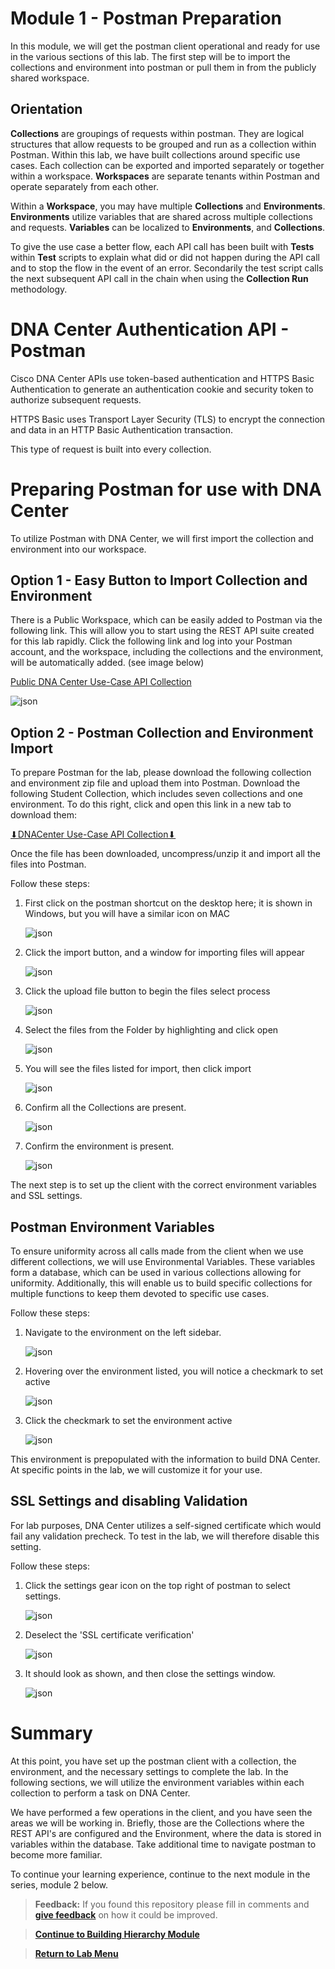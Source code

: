 # Module 1 - Postman Preparation

In this module, we will get the postman client operational and ready for use in the various sections of this lab. The first step will be to import the collections and environment into postman or pull them in from the publicly shared workspace.

## Orientation

**Collections** are groupings of requests within postman. They are logical structures that allow requests to be grouped and run as a collection within Postman. Within this lab, we have built collections around specific use cases. Each collection can be exported and imported separately or together within a workspace. **Workspaces** are separate tenants within Postman and operate separately from each other. 

Within a **Workspace**, you may have multiple **Collections** and **Environments**. **Environments** utilize variables that are shared across multiple collections and requests. **Variables** can be localized to **Environments**, and **Collections**.

To give the use case a better flow, each API call has been built with **Tests** within **Test** scripts to explain what did or did not happen during the API call and to stop the flow in the event of an error. Secondarily the test script calls the next subsequent API call in the chain when using the **Collection Run** methodology.

# DNA Center Authentication API - Postman

Cisco DNA Center APIs use token-based authentication and HTTPS Basic Authentication to generate an authentication cookie and security token to authorize subsequent requests.

HTTPS Basic uses Transport Layer Security (TLS) to encrypt the connection and data in an HTTP Basic Authentication transaction.

This type of request is built into every collection.

# Preparing Postman for use with DNA Center

To utilize Postman with DNA Center, we will first import the collection and environment into our workspace. 

## Option 1 - Easy Button to Import Collection and Environment

There is a Public Workspace, which can be easily added to Postman via the following link. This will allow you to start using the REST API suite created for this lab rapidly. Click the following link and log into your Postman account, and the workspace, including the collections and the environment, will be automatically added. (see image below)

[Public DNA Center Use-Case API Collection](https://www.postman.com/dark-capsule-39992/workspace/dna-center-use-case-api-collections)

![json](./images/Postman-Public-Workspace.png?raw=true "Import JSON")

## Option 2 - Postman Collection and Environment Import

To prepare Postman for the lab, please download the following collection and environment zip file and upload them into Postman. Download the following Student Collection, which includes seven collections and one environment. To do this right, click and open this link in a new tab to download them:
   
<a href="https://minhaskamal.github.io/DownGit/#/home?url=https://github.com/kebaldwi/DNAC-TEMPLATES/tree/master/LABS/LAB-I-Rest-API-Orchestration/postman/DNACenter-UseCase-API-Collection.zip" target="_blank">⬇︎DNACenter Use-Case API Collection⬇︎</a>

Once the file has been downloaded, uncompress/unzip it and import all the files into Postman.

Follow these steps:

1. First click on the postman shortcut on the desktop here; it is shown in Windows, but you will have a similar icon on MAC

   ![json](./images/Postman.png?raw=true "Import JSON")

2. Click the import button, and a window for importing files will appear

   ![json](./images/Postman-Import-Begin.png?raw=true "Import JSON")

3. Click the upload file button to begin the files select process

   ![json](./images/Postman-Import-File.png?raw=true "Import JSON")

4. Select the files from the Folder by highlighting and click open

   ![json](./images/Postman-Import-Select-Open.png?raw=true "Import JSON")

5. You will see the files listed for import, then click import

   ![json](./images/Postman-Import-Upload.png?raw=true "Import JSON")

6. Confirm all the Collections are present.

   ![json](./images/Postman-Collection-Confirm.png?raw=true "Import JSON")

7. Confirm the environment is present.

   ![json](./images/Postman-Environment-Confirm.png?raw=true "Import JSON")

The next step is to set up the client with the correct environment variables and SSL settings.

## Postman Environment Variables

To ensure uniformity across all calls made from the client when we use different collections, we will use Environmental Variables. These variables form a database, which can be used in various collections allowing for uniformity. Additionally, this will enable us to build specific collections for multiple functions to keep them devoted to specific use cases.

Follow these steps:

1. Navigate to the environment on the left sidebar.

   ![json](./images/Postman-Environment-Confirm.png?raw=true "Import JSON")

2. Hovering over the environment listed, you will notice a checkmark to set active

   ![json](./images/Postman-Environment-Check.png?raw=true "Import JSON")

3. Click the checkmark to set the environment active

   ![json](./images/Postman-Environment-Active.png?raw=true "Import JSON")

This environment is prepopulated with the information to build DNA Center. At specific points in the lab, we will customize it for your use.

## SSL Settings and disabling Validation

For lab purposes, DNA Center utilizes a self-signed certificate which would fail any validation precheck. To test in the lab, we will therefore disable this setting.

Follow these steps:

1. Click the settings gear icon on the top right of postman to select settings.

   ![json](./images/Postman-Settings-Menu.png?raw=true "Import JSON")

2. Deselect the 'SSL certificate verification'

   ![json](./images/Postman-Settings-SSL-Validation-On.png?raw=true "Import JSON")

3. It should look as shown, and then close the settings window.

   ![json](./images/Postman-Settings-SSL-Validation-Off.png?raw=true "Import JSON")

# Summary

At this point, you have set up the postman client with a collection, the environment, and the necessary settings to complete the lab. In the following sections, we will utilize the environment variables within each collection to perform a task on DNA Center.

We have performed a few operations in the client, and you have seen the areas we will be working in. Briefly, those are the Collections where the REST API's are configured and the Environment, where the data is stored in variables within the database. Take additional time to navigate postman to become more familiar. 

To continue your learning experience, continue to the next module in the series, module 2 below.

> **Feedback:** If you found this repository please fill in comments and [**give feedback**](https://app.smartsheet.com/b/form/f75ce15c2053435283a025b1872257fe) on how it could be improved.

> [**Continue to Building Hierarchy Module**](../LAB-I-Rest-API-Orchestration/module2-hierarchy.md)

> [**Return to Lab Menu**](./README.md)